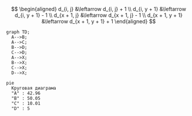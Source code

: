$$
\begin{aligned}
d_{i, j} &\leftarrow d_{i, j} + 1 \\
d_{i, y + 1} &\leftarrow d_{i, y + 1} - 1 \\
d_{x + 1, j} &\leftarrow d_{x + 1, j} - 1 \\
d_{x + 1, y + 1} &\leftarrow d_{x + 1, y + 1} + 1
\end{aligned}
$$

```mermaid
graph TD;
  A-->B;
  A-->C;
  B-->D;
  C-->D;
  A-->X;
  B-->X;
  C-->X;
  D-->X;
```

```mermaid
pie
  Круговая диаграма
  "A" : 42.96
  "B" : 50.05
  "C" : 10.01
  "D" : 5
```
